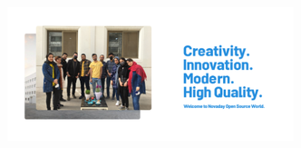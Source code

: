 <center>
  <a target="_blank" href="https://novaday.ir"><img src="/novaday-github-cover.png" alt="novaday open source github page"></a>
</center>
